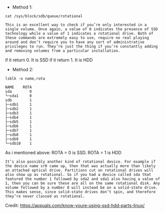 - Method 1: 
```
cat /sys/block/sdb/queue/rotational
```

```
This is an excellent way to check if you’re only interested in a single volume. Once again, a value of 0 indicates the presence of SSD technology while a value of 1 indicates a rotational drive. Both of these commands are extremely easy to use, require no real playing around and don’t require you to have any sort of administrative privileges to run. They’re just the thing if you’re constantly adding and removing volumes from a particular installation.

```

if it return 0. It is SSD
if it return 1. It is HDD

- Method 2: 
```
lsblk -o name,rota
```

```
NAME    ROTA
sda        0
└─sda1     0
sdb        1
├─sdb1     1
├─sdb2     1
├─sdb3     1
├─sdb4     1
├─sdb5     1
├─sdb6     1
├─sdb7     1
├─sdb8     1
├─sdb9     1
└─sdb10    1
```

As i mentioned above: ROTA = 0 is SSD. ROTA = 1 is HDD
```
It’s also possibly another kind of rotational device. For example if the device name sr0 came up, then that was actually more than likely an attached optical drive. Partitions cut on rotational drives will also show up as rotational. So if you had a device called sda that featured the number 1 followed by sda2 and sda1 also having a value of 1, then you can be sure these are all on the same rotational disk. Any volume followed by a number 0 will instead be on a solid-state drive. This makes sense, since solid-state drives don’t spin, and therefore they’re never classed as rotational.
```



Credit: https://appuals.com/know-youre-using-ssd-hdd-parts-linux/
